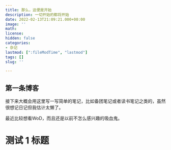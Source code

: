```yaml
---
title: 那么，这便是开始
description: 一切开始的都将开始
date: 2022-02-13T21:09:21.000+00:00
image: ''
math: 
license: 
hidden: false
categories:
- 杂记
lastmod: [":fileModTime", "lastmod"]
tags: []
slug: ''

---
```

## 第一条博客

接下来大概会用这里写一写简单的笔记，比如备团笔记或者读书笔记之类的，虽然很想记日记但我估计太懒了。

最近比较想看WoD，而且还是以前不怎么感兴趣的吸血鬼。

# 测试 1 标题